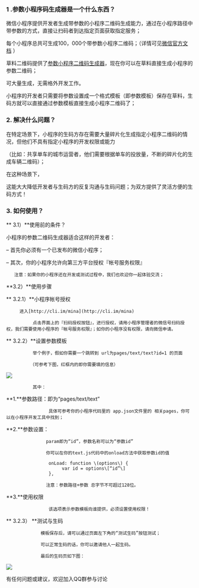 ### **1 .参数小程序码生成器是一个什么东西？**

微信小程序提供开发者生成带参数的小程序二维码生成能力，通过在小程序路径中带参数的方式，直接让扫码者到达指定页面获取指定服务；

每个小程序总共可生成100，000个带参数小程序二维码；（详情可见[微信官方文档](https://mp.weixin.qq.com/debug/wxadoc/dev/api/qrcode.html) ）

草料二维码提供了[参数小程序二维码生成器](http://cli.im/mina/home)，现在你可以在草料直接生成小程序的参数二维码；

可大量生成，无需格外开发工作。

小程序的开发者只需要将参数设置成一个格式模板（即参数模板）保存在草料，生码方就可以直接通过参数模板直接生成小程序二维码了；

### **2. 解决什么问题？**

在特定场景下，小程序的生码方存在需要大量碎片化生成指定小程序二维码的情况，但他们不具有指定小程序的开发权限或能力

（比如：共享单车的城市运营者，他们需要根据单车的投放量，不断的碎片化的生成车辆二维码）；

在这种场景下，

这能大大降低开发者与生码方的反复沟通与生码问题；为双方提供了灵活方便的生码方式！

### **3. 如何使用？**

**    3.1）**使用前的条件？

小程序的参数二维码生成器适合这样的开发者：

– 首先你必须有一个已发布的微信小程序；

– 其次，你的小程序允许向第三方平台授权『帐号服务权限』

```
   注意：如果你的小程序还在开发或测试过程中，我们也欢迎你一起体验交流；
```

**3.2）**使用步骤

**         3.2.1）**小程序帐号授权

```
     进入[http://cli.im/mina](http://cli.im/mina)

          点击界面上的『扫码授权按钮』，进行授权，请用小程序管理者的微信号扫码授权，我们需要使用小程序的『帐号服务权限』；如你的小程序没有权限，请向微信申请。
```

**         3.2.2）**设置参数模板

```
          举个例子，假如你需要一个跳转到 url为pages/text/text?id=1 的页面

         （可参考下图，红框内的即你需要填的信息）
```

[![](https://blogcdnimg.clewm.net/2017/06/mina-param-2.png)](https://blogcdnimg.clewm.net/2017/06/mina-param-2.png)

```
          其中：
```

**1.**参数路径：即为“pages/text/text”

```
                具体可参考你的小程序代码里的 app.json文件里的 相关pages，你可以在小程序开发工具中找到；
```

**2.**参数设置：

```
               param即为“id”，参数名称可以为“参数id”

               你可以在你的text.js代码中的onload方法中获取参数id的值

                onLoad: function \(options\) {  
                     var id = options\[“id”\]  
                },

               注意：参数路径+参数 总字节不可超过128位。
```

**3.**使用权限

```
                该选项表示参数模板向谁提供，必须设置使用权限！
```

**        3.2.3） **测试与生码

```
             模板保存后，请可以通过页面左下角的“测试生码”按钮测试；

             可以正常生码的话，你可以邀请他人一起生码。

             最后的生码页如下图：
```

[![](https://blogcdnimg.clewm.net/2017/06/mina-generate-2.png)](https://blogcdnimg.clewm.net/2017/06/mina-generate-2.png)

有任何问题或建议，欢迎加入QQ群参与讨论


